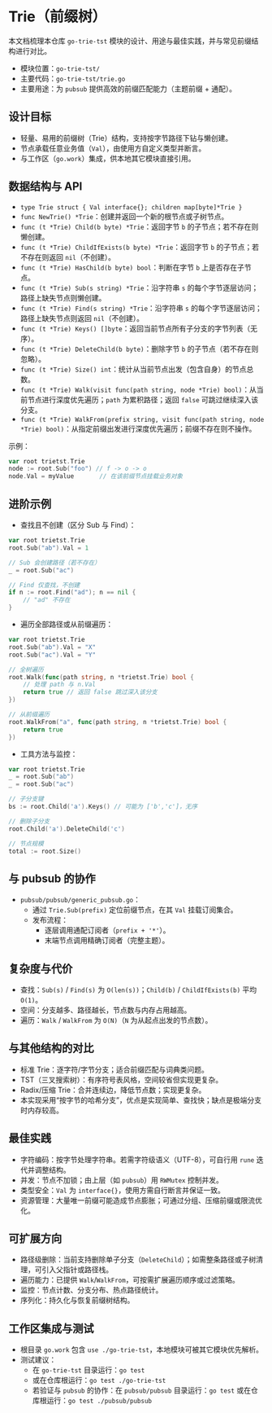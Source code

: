 # Trie（前缀树）

本文档梳理本仓库 `go-trie-tst` 模块的设计、用途与最佳实践，并与常见前缀结构进行对比。

- 模块位置：`go-trie-tst/`
- 主要代码：`go-trie-tst/trie.go`
- 主要用途：为 `pubsub` 提供高效的前缀匹配能力（主题前缀 + 通配）。

## 设计目标
- 轻量、易用的前缀树（Trie）结构，支持按字节路径下钻与懒创建。
- 节点承载任意业务值（`Val`），由使用方自定义类型并断言。
- 与工作区（`go.work`）集成，供本地其它模块直接引用。

## 数据结构与 API
- `type Trie struct { Val interface{}; children map[byte]*Trie }`
- `func NewTrie() *Trie`：创建并返回一个新的根节点或子树节点。
- `func (t *Trie) Child(b byte) *Trie`：返回字节 `b` 的子节点；若不存在则懒创建。
- `func (t *Trie) ChildIfExists(b byte) *Trie`：返回字节 `b` 的子节点；若不存在则返回 `nil`（不创建）。
- `func (t *Trie) HasChild(b byte) bool`：判断在字节 `b` 上是否存在子节点。
- `func (t *Trie) Sub(s string) *Trie`：沿字符串 `s` 的每个字节逐层访问；路径上缺失节点则懒创建。
- `func (t *Trie) Find(s string) *Trie`：沿字符串 `s` 的每个字节逐层访问；路径上缺失节点则返回 `nil`（不创建）。
- `func (t *Trie) Keys() []byte`：返回当前节点所有子分支的字节列表（无序）。
- `func (t *Trie) DeleteChild(b byte)`：删除字节 `b` 的子节点（若不存在则忽略）。
- `func (t *Trie) Size() int`：统计从当前节点出发（包含自身）的节点总数。
- `func (t *Trie) Walk(visit func(path string, node *Trie) bool)`：从当前节点进行深度优先遍历；`path` 为累积路径；返回 `false` 可跳过继续深入该分支。
- `func (t *Trie) WalkFrom(prefix string, visit func(path string, node *Trie) bool)`：从指定前缀出发进行深度优先遍历；前缀不存在则不操作。

示例：
```go
var root trietst.Trie
node := root.Sub("foo") // f -> o -> o
node.Val = myValue       // 在该前缀节点挂载业务对象
```
 
## 进阶示例
- 查找且不创建（区分 Sub 与 Find）：
```go
var root trietst.Trie
root.Sub("ab").Val = 1

// Sub 会创建路径（若不存在）
_ = root.Sub("ac")

// Find 仅查找，不创建
if n := root.Find("ad"); n == nil {
    // "ad" 不存在
}
```

- 遍历全部路径或从前缀遍历：
```go
var root trietst.Trie
root.Sub("ab").Val = "X"
root.Sub("ac").Val = "Y"

// 全树遍历
root.Walk(func(path string, n *trietst.Trie) bool {
    // 处理 path 与 n.Val
    return true // 返回 false 跳过深入该分支
})

// 从前缀遍历
root.WalkFrom("a", func(path string, n *trietst.Trie) bool {
    return true
})
```

- 工具方法与监控：
```go
var root trietst.Trie
_ = root.Sub("ab")
_ = root.Sub("ac")

// 子分支键
bs := root.Child('a').Keys() // 可能为 ['b','c']，无序

// 删除子分支
root.Child('a').DeleteChild('c')

// 节点规模
total := root.Size()
```

## 与 pubsub 的协作
- `pubsub/pubsub/generic_pubsub.go`：
  - 通过 `Trie.Sub(prefix)` 定位前缀节点，在其 `Val` 挂载订阅集合。
  - 发布流程：
    - 逐层调用通配订阅者（`prefix + '*'`）。
    - 末端节点调用精确订阅者（完整主题）。

## 复杂度与代价
- 查找：`Sub(s)` / `Find(s)` 为 `O(len(s))`；`Child(b)` / `ChildIfExists(b)` 平均 `O(1)`。
- 空间：分支越多、路径越长，节点数与内存占用越高。
- 遍历：`Walk` / `WalkFrom` 为 `O(N)`（`N` 为从起点出发的节点数）。

## 与其他结构的对比
- 标准 Trie：逐字符/字节分支；适合前缀匹配与词典类问题。
- TST（三叉搜索树）：有序符号表风格，空间较省但实现更复杂。
- Radix/压缩 Trie：合并连续边，降低节点数；实现更复杂。
- 本实现采用“按字节的哈希分支”，优点是实现简单、查找快；缺点是极端分支时内存较高。

## 最佳实践
- 字符编码：按字节处理字符串。若需字符级语义（UTF-8），可自行用 `rune` 迭代并调整结构。
- 并发：节点不加锁；由上层（如 `pubsub`）用 `RWMutex` 控制并发。
- 类型安全：`Val` 为 `interface{}`，使用方需自行断言并保证一致。
- 资源管理：大量唯一前缀可能造成节点膨胀；可通过分组、压缩前缀或限流优化。

## 可扩展方向
- 路径级删除：当前支持删除单子分支（`DeleteChild`）；如需整条路径或子树清理，可引入父指针或路径栈。
- 遍历能力：已提供 `Walk`/`WalkFrom`，可按需扩展遍历顺序或过滤策略。
- 监控：节点计数、分支分布、热点路径统计。
- 序列化：持久化与恢复前缀树结构。

## 工作区集成与测试
- 根目录 `go.work` 包含 `use ./go-trie-tst`，本地模块可被其它模块优先解析。
- 测试建议：
  - 在 `go-trie-tst` 目录运行：`go test`
  - 或在仓库根运行：`go test ./go-trie-tst`
  - 若验证与 `pubsub` 的协作：在 `pubsub/pubsub` 目录运行：`go test` 或在仓库根运行：`go test ./pubsub/pubsub`